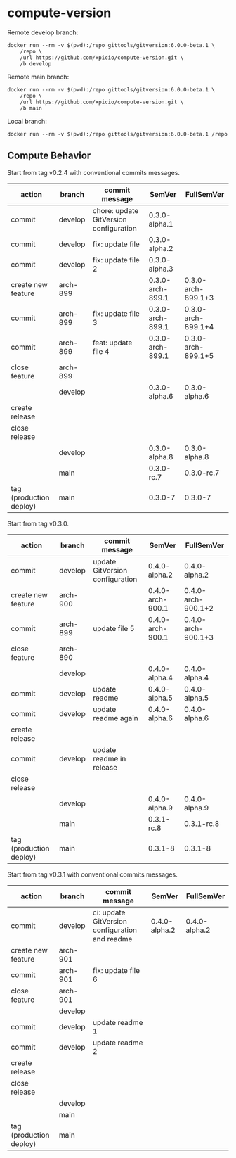 # compute-version

Remote develop branch:

```
docker run --rm -v $(pwd):/repo gittools/gitversion:6.0.0-beta.1 \
    /repo \
    /url https://github.com/xpicio/compute-version.git \
    /b develop
```

Remote main branch:

```
docker run --rm -v $(pwd):/repo gittools/gitversion:6.0.0-beta.1 \
    /repo \
    /url https://github.com/xpicio/compute-version.git \
    /b main
```

Local branch:

```
docker run --rm -v $(pwd):/repo gittools/gitversion:6.0.0-beta.1 /repo
```

## Compute Behavior

Start from tag v0.2.4 with conventional commits messages.

| action                  | branch   | commit message                         | SemVer           | FullSemVer         |
| ----------------------- | -------- | -------------------------------------- | ---------------- | ------------------ |
| commit                  | develop  | chore: update GitVersion configuration | 0.3.0-alpha.1    |                    |
| commit                  | develop  | fix: update file                       | 0.3.0-alpha.2    |                    |
| commit                  | develop  | fix: update file 2                     | 0.3.0-alpha.3    |                    |
| create new feature      | arch-899 |                                        | 0.3.0-arch-899.1 | 0.3.0-arch-899.1+3 |
| commit                  | arch-899 | fix: update file 3                     | 0.3.0-arch-899.1 | 0.3.0-arch-899.1+4 |
| commit                  | arch-899 | feat: update file 4                    | 0.3.0-arch-899.1 | 0.3.0-arch-899.1+5 |
| close feature           | arch-899 |                                        |                  |                    |
|                         | develop  |                                        | 0.3.0-alpha.6    | 0.3.0-alpha.6      |
| create release          |          |                                        |                  |                    |
| close release           |          |                                        |                  |                    |
|                         | develop  |                                        | 0.3.0-alpha.8    | 0.3.0-alpha.8      |
|                         | main     |                                        | 0.3.0-rc.7       | 0.3.0-rc.7         |
| tag (production deploy) | main     |                                        | 0.3.0-7          | 0.3.0-7            |

Start from tag v0.3.0.

| action                  | branch   | commit message                  | SemVer           | FullSemVer         |
| ----------------------- | -------- | ------------------------------- | ---------------- | ------------------ |
| commit                  | develop  | update GitVersion configuration | 0.4.0-alpha.2    | 0.4.0-alpha.2      |
| create new feature      | arch-900 |                                 | 0.4.0-arch-900.1 | 0.4.0-arch-900.1+2 |
| commit                  | arch-899 | update file 5                   | 0.4.0-arch-900.1 | 0.4.0-arch-900.1+3 |
| close feature           | arch-890 |                                 |                  |                    |
|                         | develop  |                                 | 0.4.0-alpha.4    | 0.4.0-alpha.4      |
| commit                  | develop  | update readme                   | 0.4.0-alpha.5    | 0.4.0-alpha.5      |
| commit                  | develop  | update readme again             | 0.4.0-alpha.6    | 0.4.0-alpha.6      |
| create release          |          |                                 |                  |                    |
| commit                  | develop  | update readme in release        |                  |                    |
| close release           |          |                                 |                  |                    |
|                         | develop  |                                 | 0.4.0-alpha.9    | 0.4.0-alpha.9      |
|                         | main     |                                 | 0.3.1-rc.8       | 0.3.1-rc.8         |
| tag (production deploy) | main     |                                 | 0.3.1-8          | 0.3.1-8            |

Start from tag v0.3.1 with conventional commits messages.

| action                  | branch   | commit message                                 | SemVer        | FullSemVer    |
| ----------------------- | -------- | ---------------------------------------------- | ------------- | ------------- |
| commit                  | develop  | ci: update GitVersion configuration and readme | 0.4.0-alpha.2 | 0.4.0-alpha.2 |
| create new feature      | arch-901 |                                                |               |               |
| commit                  | arch-901 | fix: update file 6                             |               |               |
| close feature           | arch-901 |                                                |               |               |
|                         | develop  |                                                |               |               |
| commit                  | develop  | update readme 1                                |               |               |
| commit                  | develop  | update readme 2                                |               |               |
| create release          |          |                                                |               |               |
| close release           |          |                                                |               |               |
|                         | develop  |                                                |               |               |
|                         | main     |                                                |               |               |
| tag (production deploy) | main     |                                                |               |               |
